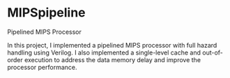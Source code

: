 # MIPSpipeline
Pipelined MIPS Processor

In this project, I implemented a pipelined MIPS processor with full hazard handling using Verilog. I also implemented a single-level cache and out-of-order execution to address the data memory delay and improve the processor performance.
